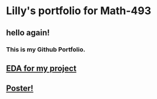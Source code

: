 # Lilly's portfolio for Math-493

## hello again!
### This is my Github Portfolio.

##  [EDA for my project](https://lillynikkel.github.io/portfolio/EDA4.html)
## [Poster!](https://lillynikkel.github.io/portfolio/Poster.Final.Draft.pdf)
